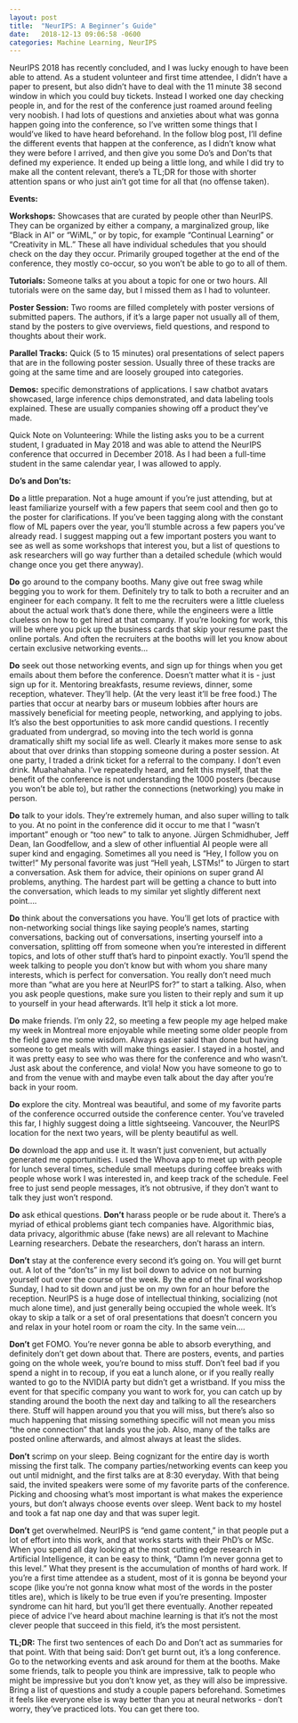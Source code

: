 ```yaml
---
layout: post
title:  "NeurIPS: A Beginner’s Guide"
date:   2018-12-13 09:06:58 -0600
categories: Machine Learning, NeurIPS 
---
```


NeurIPS 2018 has recently concluded, and I was lucky enough to have been able to attend. As a student volunteer and first time attendee, I didn’t have a paper to present, but also didn’t have to deal with the 11 minute 38 second window in which you could buy tickets. Instead I worked one day checking people in, and for the rest of the conference just roamed around feeling very noobish. I had lots of questions and anxieties about what was gonna happen going into the conference, so I’ve written some things that I would’ve liked to have heard beforehand. In the follow blog post, I’ll define the different events that happen at the conference, as I didn’t know what they were before I arrived, and then give you some Do’s and Don’ts that defined my experience. It ended up being a little long, and while I did try to make all the content relevant, there’s a TL;DR for those with shorter attention spans or who just ain’t got time for all that (no offense taken). 

**Events:**

**Workshops:** Showcases that are curated by people other than NeurIPS. They can be organized by either a company, a marginalized group, like “Black in AI” or “WiML,” or by topic, for example “Continual Learning” or “Creativity in ML.” These all have individual schedules that you should check on the day they occur. Primarily grouped together at the end of the conference, they mostly co-occur, so you won’t be able to go to all of them. 

**Tutorials:** Someone talks at you about a topic for one or two hours. All tutorials were on the same day, but I missed them as I had to volunteer. 

**Poster Session:** Two rooms are filled completely with poster versions of submitted papers. The authors, if it’s a large paper not usually all of them, stand by the posters to give overviews, field questions, and respond to thoughts about their work. 

**Parallel Tracks:** Quick (5 to 15 minutes) oral presentations of select papers that are in the following poster session. Usually three of these tracks are going at the same time and are loosely grouped into categories. 

**Demos:** specific demonstrations of applications. I saw chatbot avatars showcased, large inference chips demonstrated, and data labeling tools explained. These are usually companies showing off a product they’ve made. 

Quick Note on Volunteering: While the listing asks you to be a current student, I graduated in May 2018 and was able to attend the NeurIPS conference that occurred in December 2018. As I had been a full-time student in the same calendar year, I was allowed to apply. 

**Do’s and Don’ts:**

**Do** a little preparation. Not a huge amount if you’re just attending, but at least familiarize yourself with a few papers that seem cool and then go to the poster for clarifications. If you’ve been tagging along with the constant flow of ML papers over the year, you’ll stumble across a few papers you’ve already read. I suggest mapping out a few important posters you want to see as well as some workshops that interest you, but a list of questions to ask researchers will go way further than a detailed schedule (which would change once you get there anyway).

**Do** go around to the company booths. Many give out free swag while begging you to work for them. Definitely try to talk to both a recruiter and an engineer for each company. It felt to me the recruiters were a little clueless about the actual work that’s done there, while the engineers were a little clueless on how to get hired at that company. If you’re looking for work, this will be where you pick up the business cards that skip your resume past the online portals. And often the recruiters at the booths will let you know about certain exclusive networking events...

**Do** seek out those networking events, and sign up for things when you get emails about them before the conference. Doesn’t matter what it is - just sign up for it. Mentoring breakfasts, resume reviews, dinner, some reception, whatever. They’ll help. (At the very least it’ll be free food.) The parties that occur at nearby bars or museum lobbies after hours are massively beneficial for meeting people, networking, and applying to jobs. It’s also the best opportunities to ask more candid questions. I recently graduated from undergrad, so moving into the tech world is gonna dramatically shift my social life as well. Clearly it makes more sense to ask about that over drinks than stopping someone during a poster session. At one party, I traded a drink ticket for a referral to the company. I don’t even drink. Muahahahaha. I’ve repeatedly heard, and felt this myself, that the benefit of the conference is not understanding the 1000 posters (because you won’t be able to), but rather the connections (networking) you make in person. 

**Do** talk to your idols. They’re extremely human, and also super willing to talk to you. At no point in the conference did it occur to me that I “wasn’t important” enough or “too new” to talk to anyone. Jürgen Schmidhuber, Jeff Dean, Ian Goodfellow, and a slew of other influential AI people were all super kind and engaging. Sometimes all you need is “Hey, I follow you on twitter!” My personal favorite was just “Hell yeah, LSTMs!” to Jürgen to start a conversation. Ask them for advice, their opinions on super grand AI problems, anything. The hardest part will be getting a chance to butt into the conversation, which leads to my similar yet slightly different next point….

**Do** think about the conversations you have. You’ll get lots of practice with non-networking social things like saying people’s names, starting conversations, backing out of conversations, inserting yourself into a conversation, splitting off from someone when you’re interested in different topics, and lots of other stuff that’s hard to pinpoint exactly. You’ll spend the week talking to people you don’t know but with whom you share many interests, which is perfect for conversation. You really don’t need much more than “what are you here at NeurIPS for?” to start a talking. Also, when you ask people questions, make sure you listen to their reply and sum it up to yourself in your head afterwards. It’ll help it stick a lot more. 

**Do** make friends. I’m only 22, so meeting a few people my age helped make my week in Montreal more enjoyable while meeting some older people from the field gave me some wisdom. Always easier said than done but having someone to get meals with will make things easier. I stayed in a hostel, and it was pretty easy to see who was there for the conference and who wasn’t. Just ask about the conference, and viola! Now you have someone to go to and from the venue with and maybe even talk about the day after you’re back in your room.

**Do** explore the city. Montreal was beautiful, and some of my favorite parts of the conference occurred outside the conference center. You’ve traveled this far, I highly suggest doing a little sightseeing. Vancouver, the NeurIPS location for the next two years, will be plenty beautiful as well. 

**Do** download the app and use it. It wasn’t just convenient, but actually generated me opportunities. I used the Whova app to meet up with people for lunch several times, schedule small meetups during coffee breaks with people whose work I was interested in, and keep track of the schedule. Feel free to just send people messages, it’s not obtrusive, if they don’t want to talk they just won’t respond. 

**Do** ask ethical questions. **Don’t** harass people or be rude about it. There’s a myriad of ethical problems giant tech companies have. Algorithmic bias, data privacy, algorithmic abuse (fake news) are all relevant to Machine Learning researchers. Debate the researchers, don’t harass an intern. 

**Don’t** stay at the conference every second it’s going on. You will get burnt out. A lot of the “don’ts” in my list boil down to advice on not burning yourself out over the course of the week. By the end of the final workshop Sunday, I had to sit down and just be on my own for an hour before the reception. NeurIPS is a huge dose of intellectual thinking, socializing (not much alone time), and just generally being occupied the whole week. It’s okay to skip a talk or a set of oral presentations that doesn’t concern you and relax in your hotel room or roam the city. In the same vein….

**Don’t** get FOMO. You’re never gonna be able to absorb everything, and definitely don’t get down about that. There are posters, events, and parties going on the whole week, you’re bound to miss stuff. Don’t feel bad if you spend a night in to recoup, if you eat a lunch alone, or if you really really wanted to go to the NVIDIA party but didn’t get a wristband. If you miss the event for that specific company you want to work for, you can catch up by standing around the booth the next day and talking to all the researchers there. Stuff will happen around you that you will miss, but there’s also so much happening that missing something specific will not mean you miss “the one connection” that lands you the job. Also, many of the talks are posted online afterwards, and almost always at least the slides.

**Don’t** scrimp on your sleep. Being cognizant for the entire day is worth missing the first talk. The company parties/networking events can keep you out until midnight, and the first talks are at 8:30 everyday. With that being said, the invited speakers were some of my favorite parts of the conference. Picking and choosing what’s most important is what makes the experience yours, but don’t always choose events over sleep. Went back to my hostel and took a fat nap one day and that was super legit. 

**Don’t** get overwhelmed. NeurIPS is “end game content,” in that people put a lot of effort into this work, and that works starts with their PhD’s or MSc. When you spend all day looking at the most cutting edge research in Artificial Intelligence, it can be easy to think, “Damn I’m never gonna get to this level.” What they present is the accumulation of months of hard work. If you’re a first time attendee as a student, most of it is gonna be beyond your scope (like you’re not gonna know what most of the words in the poster titles are), which is likely to be true even if you’re presenting. Imposter syndrome can hit hard, but you’ll get there eventually. Another repeated piece of advice I’ve heard about machine learning is that it’s not the most clever people that succeed in this field, it’s the most persistent. 

**TL;DR:** The first two sentences of each Do and Don’t act as summaries for that point. With that being said: Don’t get burnt out, it’s a long conference. Go to the networking events and ask around for them at the booths. Make some friends, talk to people you think are impressive, talk to people who might be impressive but you don’t know yet, as they will also be impressive. Bring a list of questions and study a couple papers beforehand. Sometimes it feels like everyone else is way better than you at neural networks - don’t worry, they’ve practiced lots. You can get there too. 


